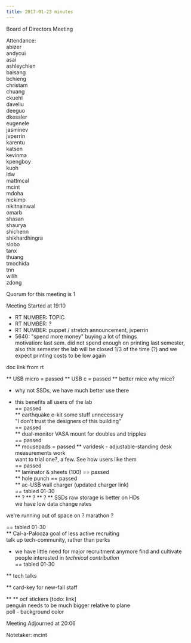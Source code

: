 ```yaml
---
title: 2017-01-23 minutes
---
```

Board of Directors Meeting   

Attendance:   
abizer   
andycui   
asai   
ashleychien   
baisang   
bchieng   
christam   
chuang   
ckuehl   
daveliu   
deeguo   
dkessler   
eugenele   
jasminev   
jvperrin   
karentu   
katsen   
kevinma   
kpengboy   
kuoh   
ldw   
mattmcal   
mcint   
mdoha   
nickimp   
nikitnainwal   
omarb   
shasan   
shaurya   
shichenn   
shikhardhingra   
slobo   
tanx   
thuang   
tmochida   
tnn   
willh   
zdong   

Quorum for this meeting is 1   

Meeting Started at 19:10   

* RT NUMBER: TOPIC
* RT NUMBER: ?
* RT NUMBER: puppet / stretch announcement, jvperrin
* 5640: "spend more money"
buying a lot of things   
motivation: last sem. did not spend enough on printing last semester,    
also this semester the lab will be closed 1/3 of the time (?) and we    
expect printing costs to be low again   

doc link from rt   

** USB micro = passed
** USB c = passed
** better mice
 why mice?   
- why not SSDs, we have much better use there
+ this benefits all users of the lab   
== passed   
** earthquake e-kit 
some stuff unnecessary   
"I don't trust the designers of this building"   
== passed   
** dual-monitor VASA mount 
for doubles and tripples   
== passed   
** mousepads = passed
** varidesk - adjustable-standing desk
measurements work   
want to trial one?, a few. See how users like them   
== passed   
** laminator & sheets (100)
== passed   
** hole punch
== passed   
** ac-USB wall charger
(updated charger link)   
== tabled 01-30   
** ?
** ?
** ?
** SSDs
raw storage is better on HDs   
we have low data change rates   

we're running out of space on ? marathon ?   

== tabled 01-30   
** Cal-a-Palooza
goal of less active recruiting   
talk up tech-community, rather than perks   
- we have little need for major recruitment anymore
find and cultivate people interested in *technical contribution*   
== tabled 01-30   

** tech talks

** card-key for new-fall staff

** 
** ocf stickers
[todo: link]   
penguin needs to be much bigger relative to plane   
poll - background color   


Meeting Adjourned at 20:06   

Notetaker: mcint   
